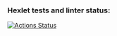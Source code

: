### Hexlet tests and linter status:
[![Actions Status](https://github.com/IgorGram/frontend-project-lvl2/workflows/hexlet-check/badge.svg)](https://github.com/IgorGram/frontend-project-lvl2/actions)